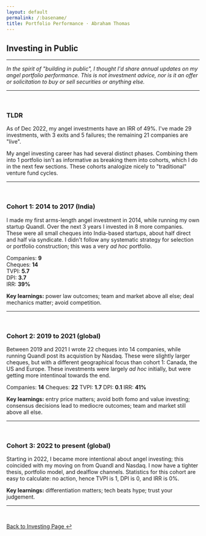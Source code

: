 ```yaml
---
layout: default
permalink: /:basename/
title: Portfolio Performance · Abraham Thomas
---
```


## Investing in Public

----

*In the spirit of "building in public", I thought I'd share annual updates on my angel portfolio performance.  This is not investment advice, nor is it an offer or solicitation to buy or sell securities or anything else.*

---

<br/>

### TLDR

As of Dec 2022, my angel investments have an IRR of 49%.  I've made 29 investments, with 3 exits and 5 failures; the remaining 21 companies are "live".

My angel investing career has had several distinct phases.  Combining them into 1 portfolio isn't as informative as breaking them into cohorts, which I do in the next few sections.  These cohorts analogize nicely to "traditional" venture fund cycles.

----

<br/>


### Cohort 1: 2014 to 2017 (India)

I made my first arms-length angel investment in 2014, while running my own startup Quandl.  Over the next 3 years I invested in 8 more companies.  These were all small cheques into India-based startups, about half direct and half via syndicate.  I didn't follow any systematic strategy for selection or portfolio construction; this was a very *ad hoc* portfolio.

Companies: **9**  
Cheques: **14**  
TVPI: **5.7**  
DPI: **3.7**  
IRR: **39%**  

**Key learnings:** power law outcomes; team and market above all else; deal mechanics matter; avoid competition.

----

<br/>


### Cohort 2: 2019 to 2021 (global)

Between 2019 and 2021 I wrote 22 cheques into 14 companies, while running Quandl post its acquistion by Nasdaq.  These were slightly larger cheques, but with a different geographical focus than cohort 1: Canada, the US and Europe.  These investments were largely *ad hoc* initially, but were getting more intentinoal towards the end.

Companies: **14**
Cheques: **22**
TVPI: **1.7**
DPI: **0.1**
IRR: **41%**

**Key learnings:** entry price matters; avoid both fomo and value investing; consensus decisions lead to mediocre outcomes; team and market still above all else.  

----

<br/>

### Cohort 3: 2022 to present (global)

Starting in 2022, I became more intentional about angel investing; this coincided with my moving on from Quandl and Nasdaq.  I now have a tighter thesis, portfolio model, and dealflow channels.  Statistics for this cohort are easy to calculate: no action, hence TVPI is 1, DPI is 0, and IRR is 0%.

**Key learnings:** differentiation matters; tech beats hype; trust your judgement.

----

<br/>

[Back to Investing Page ↩](/investing)

<br/>
<br/>